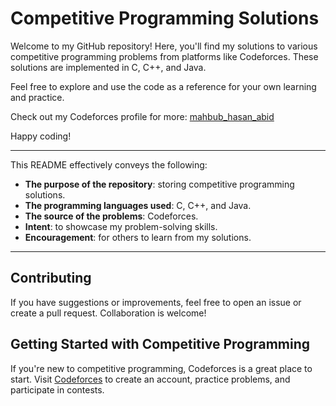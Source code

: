 # Competitive Programming Solutions

Welcome to my GitHub repository! Here, you'll find my solutions to various competitive programming problems from platforms like Codeforces. These solutions are implemented in C, C++, and Java.

Feel free to explore and use the code as a reference for your own learning and practice.

Check out my Codeforces profile for more: [mahbub_hasan_abid](https://codeforces.com/profile/mahbub_hasan_abid)

Happy coding!

---

This README effectively conveys the following:

- **The purpose of the repository**: storing competitive programming solutions.
- **The programming languages used**: C, C++, and Java.
- **The source of the problems**: Codeforces.
- **Intent**: to showcase my problem-solving skills.
- **Encouragement**: for others to learn from my solutions.

---

## Contributing

If you have suggestions or improvements, feel free to open an issue or create a pull request. Collaboration is welcome!

## Getting Started with Competitive Programming

If you're new to competitive programming, Codeforces is a great place to start. Visit [Codeforces](https://codeforces.com/) to create an account, practice problems, and participate in contests.

